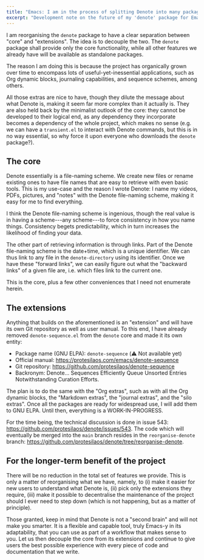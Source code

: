 ```yaml
---
title: "Emacs: I am in the process of splitting Denote into many packages"
excerpt: "Development note on the future of my 'denote' package for Emacs. The plan is to separate the core from its extensions."
---
```


I am reorganising the `denote` package to have a clear separation
between "core" and "extensions". The idea is to decouple the two. The
`denote` package shall provide only the core functionality, while all
other features we already have will be available as standalone
packages.

The reason I am doing this is because the project has organically
grown over time to encompass lots of useful-yet-inessential
applications, such as Org dynamic blocks, journaling capabilities, and
sequence schemes, among others.

All those extras are nice to have, though they dilute the message
about what Denote is, making it seem far more complex than it actually
is. They are also held back by the minimalist outlook of the core:
they cannot be developed to their logical end, as any dependency they
incorporate becomes a dependency of the whole project, which makes no
sense (e.g. we can have a `transient.el` to interact with Denote
commands, but this is in no way essential, so why force it upon
everyone who downloads the `denote` package?).

## The core

Denote essentially is a file-naming scheme. We create new files or
rename existing ones to have file names that are easy to retrieve with
even basic tools. This is my use-case and the reason I wrote Denote: I
name my videos, PDFs, pictures, and "notes" with the Denote
file-naming scheme, making it easy for me to find everything.

I think the Denote file-naming scheme is ingenious, though the real
value is in having a scheme---any scheme---to force consistency in how
you name things. Consistency begets predictability, which in turn
increases the likelihood of finding your data.

The other part of retrieving information is through links. Part of the
Denote file-naming scheme is the date+time, which is a unique
identifier. We can thus link to any file in the `denote-directory`
using its identifier. Once we have these "forward links", we can
easily figure out what the "backward links" of a given file are, i.e.
which files link to the current one.

This is the core, plus a few other conveniences that I need not
enumerate herein.

## The extensions

Anything that builds on the aforementioned is an "extension" and will
have its own Git repository as well as user manual. To this end, I
have already removed `denote-sequence.el` from the `denote` core and
made it its own entity:

+ Package name (GNU ELPA): `denote-sequence` (⚠️ Not available yet)
+ Official manual: <https://protesilaos.com/emacs/denote-sequence>
+ Git repository: <https://github.com/protesilaos/denote-sequence>
+ Backronym: Denote... Sequences Efficiently Queue Unsorted Entries
  Notwithstanding Curation Efforts.

The plan is to do the same with the "Org extras", such as with all the
Org dynamic blocks, the "Markdown extras", the "journal extras", and
the "silo extras". Once all the packages are ready for widespread use,
I will add them to GNU ELPA. Until then, everything is a WORK-IN-PROGRESS.

For the time being, the technical discussion is done in issue 543:
<https://github.com/protesilaos/denote/issues/543>. The code which
will eventually be merged into the `main` branch resides in the
`reorganise-denote` branch: <https://github.com/protesilaos/denote/tree/reorganise-denote>.

## For the longer-term benefit of the project

There will be no reduction in the total set of features we provide.
This is only a matter of reorganising what we have, namely, to (i)
make it easier for new users to understand what Denote is, (ii) pick
only the extensions they require, (iii) make it possible to decentralise
the maintenance of the project should I ever need to step down (which
is not happening, but as a matter of principle).

Those granted, keep in mind that Denote is not a "second brain" and
will not make you smarter. It is a flexible and capable tool, truly
Emacs-y in its adaptability, that you can use as part of a workflow
that makes sense to you. Let us then decouple the core from its
extensions and continue to give users the best possible experience
with every piece of code and documentation that we write.
